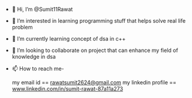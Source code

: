 - 👋 Hi, I’m @Sumit11Rawat
- 👀 I’m interested in learning programming stuff that helps solve real life problem
- 🌱 I’m currently learning concept of dsa in c++
- 💞️ I’m looking to collaborate on project that can enhance my field of knowledge in dsa
- 📫 How to reach me-
  
     my email id == rawatsumit2624@gmail.com
     my linkedin profile == www.linkedin.com/in/sumit-rawat-87a11a273


